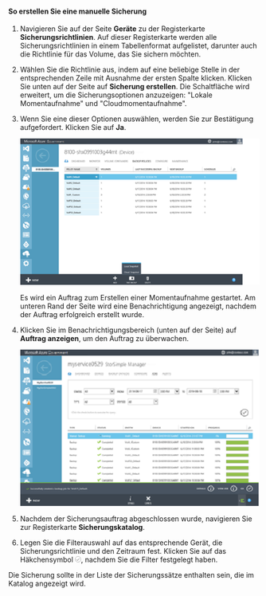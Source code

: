 <!--author=SharS last changed: 9/17/15-->

#### So erstellen Sie eine manuelle Sicherung

1. Navigieren Sie auf der Seite **Geräte** zu der Registerkarte **Sicherungsrichtlinien**. Auf dieser Registerkarte werden alle Sicherungsrichtlinien in einem Tabellenformat aufgelistet, darunter auch die Richtlinie für das Volume, das Sie sichern möchten.

2. Wählen Sie die Richtlinie aus, indem auf eine beliebige Stelle in der entsprechenden Zeile mit Ausnahme der ersten Spalte klicken. Klicken Sie unten auf der Seite auf **Sicherung erstellen**. Die Schaltfläche wird erweitert, um die Sicherungsoptionen anzuzeigen: "Lokale Momentaufnahme" und "Cloudmomentaufnahme".

3. Wenn Sie eine dieser Optionen auswählen, werden Sie zur Bestätigung aufgefordert. Klicken Sie auf **Ja**.

    ![Erstellen einer manuellen Sicherung 1](./media/storsimple-create-manual-backup-gov/HCS_CreateManualBackup1-gov-include.png)
 
    Es wird ein Auftrag zum Erstellen einer Momentaufnahme gestartet. Am unteren Rand der Seite wird eine Benachrichtigung angezeigt, nachdem der Auftrag erfolgreich erstellt wurde.

4. Klicken Sie im Benachrichtigungsbereich (unten auf der Seite) auf **Auftrag anzeigen**, um den Auftrag zu überwachen.

    ![Erstellen einer manuellen Sicherung 2](./media/storsimple-create-manual-backup-gov/HCS_CreateManualBackup2-gov-include.png)

5. Nachdem der Sicherungsauftrag abgeschlossen wurde, navigieren Sie zur Registerkarte **Sicherungskatalog**.

6. Legen Sie die Filterauswahl auf das entsprechende Gerät, die Sicherungsrichtlinie und den Zeitraum fest. Klicken Sie auf das Häkchensymbol ![Häkchensymbol](./media/storsimple-create-manual-backup/HCS_CheckIcon-include.png), nachdem Sie die Filter festgelegt haben.

  Die Sicherung sollte in der Liste der Sicherungssätze enthalten sein, die im Katalog angezeigt wird.

<!---HONumber=Oct15_HO3-->